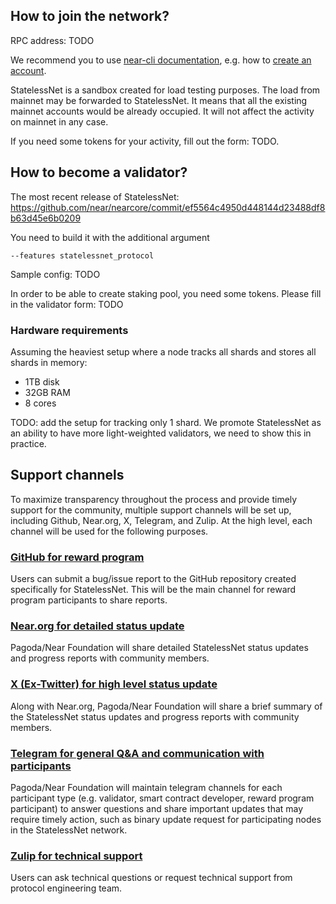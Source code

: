## How to join the network?

RPC address: TODO

We recommend you to use [near-cli documentation](https://docs.near.org/tools/near-cli), e.g. how to [create an account](https://docs.near.org/tools/near-cli#near-create-account).

StatelessNet is a sandbox created for load testing purposes.
The load from mainnet may be forwarded to StatelessNet.
It means that all the existing mainnet accounts would be already occupied.
It will not affect the activity on mainnet in any case.

If you need some tokens for your activity, fill out the form: TODO.

## How to become a validator?

The most recent release of StatelessNet: https://github.com/near/nearcore/commit/ef5564c4950d448144d23488df8b63d45e6b0209

You need to build it with the additional argument
```
--features statelessnet_protocol
```

Sample config: TODO

In order to be able to create staking pool, you need some tokens.
Please fill in the validator form: TODO

### Hardware requirements

Assuming the heaviest setup where a node tracks all shards and stores all shards in memory:
- 1TB disk
- 32GB RAM
- 8 cores

TODO: add the setup for tracking only 1 shard. We promote StatelessNet as an ability to have more light-weighted validators, we need to show this in practice.

## Support channels
To maximize transparency throughout the process and provide timely support for the community, multiple support channels will be set up, including Github, Near.org, X, Telegram, and Zulip. At the high level, each channel will be used for the following purposes.

### [GitHub for reward program](https://github.com/near/stakewars-iv/tree/main/reward-program)
Users can submit a bug/issue report to the GitHub repository created specifically for StatelessNet. This will be the main channel for reward program participants to share reports.

### [Near.org for detailed status update](https://near.social/mob.near/widget/ProfilePage?accountId=stake-wars.near)
Pagoda/Near Foundation will share detailed StatelessNet status updates and progress reports with community members.

### [X (Ex-Twitter) for high level status update](https://twitter.com/NearStakeWars)
Along with Near.org, Pagoda/Near Foundation will share a brief summary of the StatelessNet status updates and progress reports with community members.

### [Telegram for general Q&A and communication with participants](https://t.me/near_stake_wars)
Pagoda/Near Foundation will maintain telegram channels for each participant type (e.g. validator, smart contract developer, reward program participant) to answer questions and share important updates that may require timely action, such as binary update request for participating nodes in the StatelessNet network.

### [Zulip for technical support](https://near.zulipchat.com/#narrow/stream/422293-pagoda.2Fcore.2Fstake-wars-iv/)
Users can ask technical questions or request technical support from protocol engineering team.
